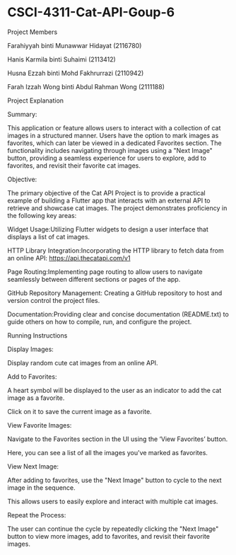 # CSCI-4311-Cat-API-Goup-6

Project Members

Farahiyyah binti Munawwar Hidayat (2116780)

Hanis Karmila binti Suhaimi (2113412)

Husna Ezzah binti Mohd Fakhrurrazi (2110942)

Farah Izzah Wong binti Abdul Rahman Wong (2111188)

Project Explanation

Summary:

This application or feature allows users to interact with a collection of cat images in a structured manner. 
Users have the option to mark images as favorites, which can later be viewed in a dedicated Favorites section. 
The functionality includes navigating through images using a "Next Image" button, 
providing a seamless experience for users to explore, add to favorites, and revisit their favorite cat images.

Objective:

The primary objective of the Cat API Project is to provide a practical example of building a Flutter app that interacts with an external API to retrieve and showcase cat images. The project demonstrates proficiency in the following key areas:

Widget Usage:Utilizing Flutter widgets to design a user interface that displays a list of cat images.

HTTP Library Integration:Incorporating the HTTP library to fetch data from an online API: https://api.thecatapi.com/v1

Page Routing:Implementing page routing to allow users to navigate seamlessly between different sections or pages of the app.

GitHub Repository Management: Creating a GitHub repository to host and version control the project files.

Documentation:Providing clear and concise documentation (README.txt) to guide others on how to compile, run, and configure the project.

Running Instructions

Display Images:

Display random cute cat images from an online API. 

Add to Favorites:

A heart symbol will be displayed to the user as an indicator to add the cat image as a favorite. 

Click on it to save the current image as a favorite.

View Favorite Images:

Navigate to the Favorites section in the UI using the ‘View Favorites’ button.

Here, you can see a list of all the images you've marked as favorites.

View Next Image:

After adding to favorites, use the "Next Image" button to cycle to the next image in the sequence.

This allows users to easily explore and interact with multiple cat images.

Repeat the Process:

The user can continue the cycle by repeatedly clicking the "Next Image" button to view more images, add to favorites, and revisit their favorite images.

